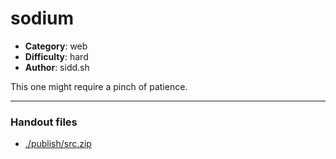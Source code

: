 sodium
======================

- **Category**: web
- **Difficulty**: hard
- **Author**: sidd.sh

This one might require a pinch of patience.

---

### Handout files

- [./publish/src.zip](./publish/src.zip)

